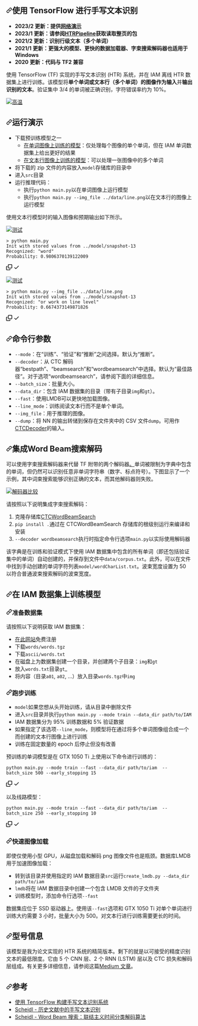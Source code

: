 <div class="Box-sc-g0xbh4-0 bJMeLZ js-snippet-clipboard-copy-unpositioned" data-hpc="true"><article class="markdown-body entry-content container-lg" itemprop="text"><h1 tabindex="-1" dir="auto"><a id="user-content-handwritten-text-recognition-with-tensorflow" class="anchor" aria-hidden="true" tabindex="-1" href="#handwritten-text-recognition-with-tensorflow"><svg class="octicon octicon-link" viewBox="0 0 16 16" version="1.1" width="16" height="16" aria-hidden="true"><path d="m7.775 3.275 1.25-1.25a3.5 3.5 0 1 1 4.95 4.95l-2.5 2.5a3.5 3.5 0 0 1-4.95 0 .751.751 0 0 1 .018-1.042.751.751 0 0 1 1.042-.018 1.998 1.998 0 0 0 2.83 0l2.5-2.5a2.002 2.002 0 0 0-2.83-2.83l-1.25 1.25a.751.751 0 0 1-1.042-.018.751.751 0 0 1-.018-1.042Zm-4.69 9.64a1.998 1.998 0 0 0 2.83 0l1.25-1.25a.751.751 0 0 1 1.042.018.751.751 0 0 1 .018 1.042l-1.25 1.25a3.5 3.5 0 1 1-4.95-4.95l2.5-2.5a3.5 3.5 0 0 1 4.95 0 .751.751 0 0 1-.018 1.042.751.751 0 0 1-1.042.018 1.998 1.998 0 0 0-2.83 0l-2.5 2.5a1.998 1.998 0 0 0 0 2.83Z"></path></svg></a><font style="vertical-align: inherit;"><font style="vertical-align: inherit;">使用 TensorFlow 进行手写文本识别</font></font></h1>
<ul dir="auto">
<li><strong><font style="vertical-align: inherit;"><font style="vertical-align: inherit;">2023/2 更新：</font><font style="vertical-align: inherit;">提供</font></font><a href="https://githubharald.github.io/text_reader.html" rel="nofollow"><font style="vertical-align: inherit;"><font style="vertical-align: inherit;">网络演示</font></font></a><font style="vertical-align: inherit;"></font></strong></li>
<li><strong><font style="vertical-align: inherit;"><font style="vertical-align: inherit;">2023/1 更新：请参阅</font></font><a href="https://github.com/githubharald/HTRPipeline"><font style="vertical-align: inherit;"><font style="vertical-align: inherit;">HTRPipeline</font></font></a><font style="vertical-align: inherit;"><font style="vertical-align: inherit;">获取读取整页的包</font></font></strong></li>
<li><strong><font style="vertical-align: inherit;"><font style="vertical-align: inherit;">2021/2 更新：识别行级文本（多个单词）</font></font></strong></li>
<li><strong><font style="vertical-align: inherit;"><font style="vertical-align: inherit;">2021/1 更新：更强大的模型、更快的数据加载器、字束搜索解码器也适用于 Windows</font></font></strong></li>
<li><strong><font style="vertical-align: inherit;"><font style="vertical-align: inherit;">2020 更新：代码与 TF2 兼容</font></font></strong></li>
</ul>
<p dir="auto"><font style="vertical-align: inherit;"><font style="vertical-align: inherit;">使用 TensorFlow (TF) 实现的手写文本识别 (HTR) 系统，并在 IAM 离线 HTR 数据集上进行训练。</font><font style="vertical-align: inherit;">该模型将</font></font><strong><font style="vertical-align: inherit;"><font style="vertical-align: inherit;">单个单词或文本行（多个单词）的图像作为输入</font></font></strong><font style="vertical-align: inherit;"><font style="vertical-align: inherit;">并</font></font><strong><font style="vertical-align: inherit;"><font style="vertical-align: inherit;">输出识别的文本</font></font></strong><font style="vertical-align: inherit;"><font style="vertical-align: inherit;">。</font><font style="vertical-align: inherit;">验证集中 3/4 的单词被正确识别，字符错误率约为 10%。</font></font></p>
<p dir="auto"><a target="_blank" rel="noopener noreferrer" href="https://github.com/githubharald/SimpleHTR/blob/master/doc/htr.png"><img src="https://github.com/githubharald/SimpleHTR/raw/master/doc/htr.png" alt="高温" style="max-width: 100%;"></a></p>
<h2 tabindex="-1" dir="auto"><a id="user-content-run-demo" class="anchor" aria-hidden="true" tabindex="-1" href="#run-demo"><svg class="octicon octicon-link" viewBox="0 0 16 16" version="1.1" width="16" height="16" aria-hidden="true"><path d="m7.775 3.275 1.25-1.25a3.5 3.5 0 1 1 4.95 4.95l-2.5 2.5a3.5 3.5 0 0 1-4.95 0 .751.751 0 0 1 .018-1.042.751.751 0 0 1 1.042-.018 1.998 1.998 0 0 0 2.83 0l2.5-2.5a2.002 2.002 0 0 0-2.83-2.83l-1.25 1.25a.751.751 0 0 1-1.042-.018.751.751 0 0 1-.018-1.042Zm-4.69 9.64a1.998 1.998 0 0 0 2.83 0l1.25-1.25a.751.751 0 0 1 1.042.018.751.751 0 0 1 .018 1.042l-1.25 1.25a3.5 3.5 0 1 1-4.95-4.95l2.5-2.5a3.5 3.5 0 0 1 4.95 0 .751.751 0 0 1-.018 1.042.751.751 0 0 1-1.042.018 1.998 1.998 0 0 0-2.83 0l-2.5 2.5a1.998 1.998 0 0 0 0 2.83Z"></path></svg></a><font style="vertical-align: inherit;"><font style="vertical-align: inherit;">运行演示</font></font></h2>
<ul dir="auto">
<li><font style="vertical-align: inherit;"><font style="vertical-align: inherit;">下载预训练模型之一
</font></font><ul dir="auto">
<li><a href="https://www.dropbox.com/s/mya8hw6jyzqm0a3/word-model.zip?dl=1" rel="nofollow"><font style="vertical-align: inherit;"><font style="vertical-align: inherit;">在单词图像上训练的模型</font></font></a><font style="vertical-align: inherit;"><font style="vertical-align: inherit;">：仅处理每个图像的单个单词，但在 IAM 单词数据集上给出更好的结果</font></font></li>
<li><a href="https://www.dropbox.com/s/7xwkcilho10rthn/line-model.zip?dl=1" rel="nofollow"><font style="vertical-align: inherit;"><font style="vertical-align: inherit;">在文本行图像上训练的模型</font></font></a><font style="vertical-align: inherit;"><font style="vertical-align: inherit;">：可以处理一张图像中的多个单词</font></font></li>
</ul>
</li>
<li><font style="vertical-align: inherit;"><font style="vertical-align: inherit;">将下载的 zip 文件的内容放入</font></font><code>model</code><font style="vertical-align: inherit;"><font style="vertical-align: inherit;">存储库的目录中</font></font></li>
<li><font style="vertical-align: inherit;"><font style="vertical-align: inherit;">进入</font></font><code>src</code><font style="vertical-align: inherit;"><font style="vertical-align: inherit;">目录</font></font></li>
<li><font style="vertical-align: inherit;"><font style="vertical-align: inherit;">运行推理代码：
</font></font><ul dir="auto">
<li><font style="vertical-align: inherit;"><font style="vertical-align: inherit;">执行</font></font><code>python main.py</code><font style="vertical-align: inherit;"><font style="vertical-align: inherit;">以在单词图像上运行模型</font></font></li>
<li><font style="vertical-align: inherit;"><font style="vertical-align: inherit;">执行</font></font><code>python main.py --img_file ../data/line.png</code><font style="vertical-align: inherit;"><font style="vertical-align: inherit;">以在文本行的图像上运行模型</font></font></li>
</ul>
</li>
</ul>
<p dir="auto"><font style="vertical-align: inherit;"><font style="vertical-align: inherit;">使用文本行模型时的输入图像和预期输出如下所示。</font></font></p>
<p dir="auto"><a target="_blank" rel="noopener noreferrer" href="https://github.com/githubharald/SimpleHTR/blob/master/data/word.png"><img src="https://github.com/githubharald/SimpleHTR/raw/master/data/word.png" alt="测试" style="max-width: 100%;"></a></p>
<div class="snippet-clipboard-content notranslate position-relative overflow-auto"><pre class="notranslate"><code>&gt; python main.py
Init with stored values from ../model/snapshot-13
Recognized: "word"
Probability: 0.9806370139122009
</code></pre><div class="zeroclipboard-container">
    <clipboard-copy aria-label="Copy" class="ClipboardButton btn btn-invisible js-clipboard-copy m-2 p-0 tooltipped-no-delay d-flex flex-justify-center flex-items-center" data-copy-feedback="Copied!" data-tooltip-direction="w" value="> python main.py
Init with stored values from ../model/snapshot-13
Recognized: &quot;word&quot;
Probability: 0.9806370139122009" tabindex="0" role="button">
      <svg aria-hidden="true" height="16" viewBox="0 0 16 16" version="1.1" width="16" data-view-component="true" class="octicon octicon-copy js-clipboard-copy-icon">
    <path d="M0 6.75C0 5.784.784 5 1.75 5h1.5a.75.75 0 0 1 0 1.5h-1.5a.25.25 0 0 0-.25.25v7.5c0 .138.112.25.25.25h7.5a.25.25 0 0 0 .25-.25v-1.5a.75.75 0 0 1 1.5 0v1.5A1.75 1.75 0 0 1 9.25 16h-7.5A1.75 1.75 0 0 1 0 14.25Z"></path><path d="M5 1.75C5 .784 5.784 0 6.75 0h7.5C15.216 0 16 .784 16 1.75v7.5A1.75 1.75 0 0 1 14.25 11h-7.5A1.75 1.75 0 0 1 5 9.25Zm1.75-.25a.25.25 0 0 0-.25.25v7.5c0 .138.112.25.25.25h7.5a.25.25 0 0 0 .25-.25v-7.5a.25.25 0 0 0-.25-.25Z"></path>
</svg>
      <svg aria-hidden="true" height="16" viewBox="0 0 16 16" version="1.1" width="16" data-view-component="true" class="octicon octicon-check js-clipboard-check-icon color-fg-success d-none">
    <path d="M13.78 4.22a.75.75 0 0 1 0 1.06l-7.25 7.25a.75.75 0 0 1-1.06 0L2.22 9.28a.751.751 0 0 1 .018-1.042.751.751 0 0 1 1.042-.018L6 10.94l6.72-6.72a.75.75 0 0 1 1.06 0Z"></path>
</svg>
    </clipboard-copy>
  </div></div>
<p dir="auto"><a target="_blank" rel="noopener noreferrer" href="https://github.com/githubharald/SimpleHTR/blob/master/data/line.png"><img src="https://github.com/githubharald/SimpleHTR/raw/master/data/line.png" alt="测试" style="max-width: 100%;"></a></p>
<div class="snippet-clipboard-content notranslate position-relative overflow-auto"><pre class="notranslate"><code>&gt; python main.py --img_file ../data/line.png
Init with stored values from ../model/snapshot-13
Recognized: "or work on line level"
Probability: 0.6674373149871826
</code></pre><div class="zeroclipboard-container">
    <clipboard-copy aria-label="Copy" class="ClipboardButton btn btn-invisible js-clipboard-copy m-2 p-0 tooltipped-no-delay d-flex flex-justify-center flex-items-center" data-copy-feedback="Copied!" data-tooltip-direction="w" value="> python main.py --img_file ../data/line.png
Init with stored values from ../model/snapshot-13
Recognized: &quot;or work on line level&quot;
Probability: 0.6674373149871826" tabindex="0" role="button">
      <svg aria-hidden="true" height="16" viewBox="0 0 16 16" version="1.1" width="16" data-view-component="true" class="octicon octicon-copy js-clipboard-copy-icon">
    <path d="M0 6.75C0 5.784.784 5 1.75 5h1.5a.75.75 0 0 1 0 1.5h-1.5a.25.25 0 0 0-.25.25v7.5c0 .138.112.25.25.25h7.5a.25.25 0 0 0 .25-.25v-1.5a.75.75 0 0 1 1.5 0v1.5A1.75 1.75 0 0 1 9.25 16h-7.5A1.75 1.75 0 0 1 0 14.25Z"></path><path d="M5 1.75C5 .784 5.784 0 6.75 0h7.5C15.216 0 16 .784 16 1.75v7.5A1.75 1.75 0 0 1 14.25 11h-7.5A1.75 1.75 0 0 1 5 9.25Zm1.75-.25a.25.25 0 0 0-.25.25v7.5c0 .138.112.25.25.25h7.5a.25.25 0 0 0 .25-.25v-7.5a.25.25 0 0 0-.25-.25Z"></path>
</svg>
      <svg aria-hidden="true" height="16" viewBox="0 0 16 16" version="1.1" width="16" data-view-component="true" class="octicon octicon-check js-clipboard-check-icon color-fg-success d-none">
    <path d="M13.78 4.22a.75.75 0 0 1 0 1.06l-7.25 7.25a.75.75 0 0 1-1.06 0L2.22 9.28a.751.751 0 0 1 .018-1.042.751.751 0 0 1 1.042-.018L6 10.94l6.72-6.72a.75.75 0 0 1 1.06 0Z"></path>
</svg>
    </clipboard-copy>
  </div></div>
<h2 tabindex="-1" dir="auto"><a id="user-content-command-line-arguments" class="anchor" aria-hidden="true" tabindex="-1" href="#command-line-arguments"><svg class="octicon octicon-link" viewBox="0 0 16 16" version="1.1" width="16" height="16" aria-hidden="true"><path d="m7.775 3.275 1.25-1.25a3.5 3.5 0 1 1 4.95 4.95l-2.5 2.5a3.5 3.5 0 0 1-4.95 0 .751.751 0 0 1 .018-1.042.751.751 0 0 1 1.042-.018 1.998 1.998 0 0 0 2.83 0l2.5-2.5a2.002 2.002 0 0 0-2.83-2.83l-1.25 1.25a.751.751 0 0 1-1.042-.018.751.751 0 0 1-.018-1.042Zm-4.69 9.64a1.998 1.998 0 0 0 2.83 0l1.25-1.25a.751.751 0 0 1 1.042.018.751.751 0 0 1 .018 1.042l-1.25 1.25a3.5 3.5 0 1 1-4.95-4.95l2.5-2.5a3.5 3.5 0 0 1 4.95 0 .751.751 0 0 1-.018 1.042.751.751 0 0 1-1.042.018 1.998 1.998 0 0 0-2.83 0l-2.5 2.5a1.998 1.998 0 0 0 0 2.83Z"></path></svg></a><font style="vertical-align: inherit;"><font style="vertical-align: inherit;">命令行参数</font></font></h2>
<ul dir="auto">
<li><code>--mode</code><font style="vertical-align: inherit;"><font style="vertical-align: inherit;">：在“训练”、“验证”和“推断”之间选择。</font><font style="vertical-align: inherit;">默认为“推断”。</font></font></li>
<li><code>--decoder</code><font style="vertical-align: inherit;"><font style="vertical-align: inherit;">：从 CTC 解码器“bestpath”、“beamsearch”和“wordbeamsearch”中选择。</font><font style="vertical-align: inherit;">默认为“最佳路径”。</font><font style="vertical-align: inherit;">对于选项“wordbeamsearch”，请参阅下面的详细信息。</font></font></li>
<li><code>--batch_size</code><font style="vertical-align: inherit;"><font style="vertical-align: inherit;">：批量大小。</font></font></li>
<li><code>--data_dir</code><font style="vertical-align: inherit;"><font style="vertical-align: inherit;">：包含 IAM 数据集的目录（带有子目录</font></font><code>img</code><font style="vertical-align: inherit;"><font style="vertical-align: inherit;">和</font></font><code>gt</code><font style="vertical-align: inherit;"><font style="vertical-align: inherit;">）。</font></font></li>
<li><code>--fast</code><font style="vertical-align: inherit;"><font style="vertical-align: inherit;">：使用LMDB可以更快地加载图像。</font></font></li>
<li><code>--line_mode</code><font style="vertical-align: inherit;"><font style="vertical-align: inherit;">：训练阅读文本行而不是单个单词。</font></font></li>
<li><code>--img_file</code><font style="vertical-align: inherit;"><font style="vertical-align: inherit;">：用于推理的图像。</font></font></li>
<li><code>--dump</code><font style="vertical-align: inherit;"><font style="vertical-align: inherit;">：将 NN 的输出转储到保存在文件夹中的 CSV 文件</font></font><code>dump</code><font style="vertical-align: inherit;"><font style="vertical-align: inherit;">。</font><font style="vertical-align: inherit;">可用作</font></font><a href="https://github.com/githubharald/CTCDecoder"><font style="vertical-align: inherit;"><font style="vertical-align: inherit;">CTCDecoder</font></font></a><font style="vertical-align: inherit;"><font style="vertical-align: inherit;">的输入。</font></font></li>
</ul>
<h2 tabindex="-1" dir="auto"><a id="user-content-integrate-word-beam-search-decoding" class="anchor" aria-hidden="true" tabindex="-1" href="#integrate-word-beam-search-decoding"><svg class="octicon octicon-link" viewBox="0 0 16 16" version="1.1" width="16" height="16" aria-hidden="true"><path d="m7.775 3.275 1.25-1.25a3.5 3.5 0 1 1 4.95 4.95l-2.5 2.5a3.5 3.5 0 0 1-4.95 0 .751.751 0 0 1 .018-1.042.751.751 0 0 1 1.042-.018 1.998 1.998 0 0 0 2.83 0l2.5-2.5a2.002 2.002 0 0 0-2.83-2.83l-1.25 1.25a.751.751 0 0 1-1.042-.018.751.751 0 0 1-.018-1.042Zm-4.69 9.64a1.998 1.998 0 0 0 2.83 0l1.25-1.25a.751.751 0 0 1 1.042.018.751.751 0 0 1 .018 1.042l-1.25 1.25a3.5 3.5 0 1 1-4.95-4.95l2.5-2.5a3.5 3.5 0 0 1 4.95 0 .751.751 0 0 1-.018 1.042.751.751 0 0 1-1.042.018 1.998 1.998 0 0 0-2.83 0l-2.5 2.5a1.998 1.998 0 0 0 0 2.83Z"></path></svg></a><font style="vertical-align: inherit;"><font style="vertical-align: inherit;">集成Word Beam搜索解码</font></font></h2>
<p dir="auto"><font style="vertical-align: inherit;"><font style="vertical-align: inherit;">可以使用字束搜索解码器来代替 TF 附带的两个解码</font><font style="vertical-align: inherit;">器</font></font><a href="https://repositum.tuwien.ac.at/obvutwoa/download/pdf/2774578" rel="nofollow"><font style="vertical-align: inherit;"><font style="vertical-align: inherit;">。</font></font></a><font style="vertical-align: inherit;"><font style="vertical-align: inherit;">单词被限制为字典中包含的单词，但仍然可以识别任意非单词字符串（数字、标点符号）。</font><font style="vertical-align: inherit;">下图显示了一个示例，其中词束搜索能够识别正确的文本，而其他解码器则失败。</font></font></p>
<p dir="auto"><a target="_blank" rel="noopener noreferrer" href="/githubharald/SimpleHTR/blob/master/doc/decoder_comparison.png"><img src="/githubharald/SimpleHTR/raw/master/doc/decoder_comparison.png" alt="解码器比较" style="max-width: 100%;"></a></p>
<p dir="auto"><font style="vertical-align: inherit;"><font style="vertical-align: inherit;">请按照以下说明集成字束搜索解码：</font></font></p>
<ol dir="auto">
<li><font style="vertical-align: inherit;"><font style="vertical-align: inherit;">克隆存储库</font></font><a href="https://github.com/githubharald/CTCWordBeamSearch"><font style="vertical-align: inherit;"><font style="vertical-align: inherit;">CTCWordBeamSearch</font></font></a></li>
<li><font style="vertical-align: inherit;"></font><code>pip install .</code><font style="vertical-align: inherit;"><font style="vertical-align: inherit;">通过在 CTCWordBeamSearch 存储库的根级别</font><font style="vertical-align: inherit;">运行来编译和安装</font></font></li>
<li><font style="vertical-align: inherit;"></font><code>--decoder wordbeamsearch</code><font style="vertical-align: inherit;"><font style="vertical-align: inherit;">执行时</font><font style="vertical-align: inherit;">指定命令行选项</font></font><code>main.py</code><font style="vertical-align: inherit;"><font style="vertical-align: inherit;">以实际使用解码器</font></font></li>
</ol>
<p dir="auto"><font style="vertical-align: inherit;"><font style="vertical-align: inherit;">该字典是在训练和验证模式下使用 IAM 数据集中包含的所有单词（即还包括验证集中的单词）自动创建的，并保存到文件中</font></font><code>data/corpus.txt</code><font style="vertical-align: inherit;"><font style="vertical-align: inherit;">。</font><font style="vertical-align: inherit;">此外，可以在文件中找到手动创建的单词字符列表</font></font><code>model/wordCharList.txt</code><font style="vertical-align: inherit;"><font style="vertical-align: inherit;">。</font><font style="vertical-align: inherit;">波束宽度设置为 50 以符合普通波束搜索解码的波束宽度。</font></font></p>
<h2 tabindex="-1" dir="auto"><a id="user-content-train-model-on-iam-dataset" class="anchor" aria-hidden="true" tabindex="-1" href="#train-model-on-iam-dataset"><svg class="octicon octicon-link" viewBox="0 0 16 16" version="1.1" width="16" height="16" aria-hidden="true"><path d="m7.775 3.275 1.25-1.25a3.5 3.5 0 1 1 4.95 4.95l-2.5 2.5a3.5 3.5 0 0 1-4.95 0 .751.751 0 0 1 .018-1.042.751.751 0 0 1 1.042-.018 1.998 1.998 0 0 0 2.83 0l2.5-2.5a2.002 2.002 0 0 0-2.83-2.83l-1.25 1.25a.751.751 0 0 1-1.042-.018.751.751 0 0 1-.018-1.042Zm-4.69 9.64a1.998 1.998 0 0 0 2.83 0l1.25-1.25a.751.751 0 0 1 1.042.018.751.751 0 0 1 .018 1.042l-1.25 1.25a3.5 3.5 0 1 1-4.95-4.95l2.5-2.5a3.5 3.5 0 0 1 4.95 0 .751.751 0 0 1-.018 1.042.751.751 0 0 1-1.042.018 1.998 1.998 0 0 0-2.83 0l-2.5 2.5a1.998 1.998 0 0 0 0 2.83Z"></path></svg></a><font style="vertical-align: inherit;"><font style="vertical-align: inherit;">在 IAM 数据集上训练模型</font></font></h2>
<h3 tabindex="-1" dir="auto"><a id="user-content-prepare-dataset" class="anchor" aria-hidden="true" tabindex="-1" href="#prepare-dataset"><svg class="octicon octicon-link" viewBox="0 0 16 16" version="1.1" width="16" height="16" aria-hidden="true"><path d="m7.775 3.275 1.25-1.25a3.5 3.5 0 1 1 4.95 4.95l-2.5 2.5a3.5 3.5 0 0 1-4.95 0 .751.751 0 0 1 .018-1.042.751.751 0 0 1 1.042-.018 1.998 1.998 0 0 0 2.83 0l2.5-2.5a2.002 2.002 0 0 0-2.83-2.83l-1.25 1.25a.751.751 0 0 1-1.042-.018.751.751 0 0 1-.018-1.042Zm-4.69 9.64a1.998 1.998 0 0 0 2.83 0l1.25-1.25a.751.751 0 0 1 1.042.018.751.751 0 0 1 .018 1.042l-1.25 1.25a3.5 3.5 0 1 1-4.95-4.95l2.5-2.5a3.5 3.5 0 0 1 4.95 0 .751.751 0 0 1-.018 1.042.751.751 0 0 1-1.042.018 1.998 1.998 0 0 0-2.83 0l-2.5 2.5a1.998 1.998 0 0 0 0 2.83Z"></path></svg></a><font style="vertical-align: inherit;"><font style="vertical-align: inherit;">准备数据集</font></font></h3>
<p dir="auto"><font style="vertical-align: inherit;"><font style="vertical-align: inherit;">请按照以下说明获取 IAM 数据集：</font></font></p>
<ul dir="auto">
<li><font style="vertical-align: inherit;"><a href="http://www.fki.inf.unibe.ch/databases/iam-handwriting-database" rel="nofollow"><font style="vertical-align: inherit;">在此网站</font></a><font style="vertical-align: inherit;">免费注册</font></font><a href="http://www.fki.inf.unibe.ch/databases/iam-handwriting-database" rel="nofollow"><font style="vertical-align: inherit;"></font></a></li>
<li><font style="vertical-align: inherit;"><font style="vertical-align: inherit;">下载</font></font><code>words/words.tgz</code></li>
<li><font style="vertical-align: inherit;"><font style="vertical-align: inherit;">下载</font></font><code>ascii/words.txt</code></li>
<li><font style="vertical-align: inherit;"><font style="vertical-align: inherit;">在磁盘上为数据集创建一个目录，并创建两个子目录：</font></font><code>img</code><font style="vertical-align: inherit;"><font style="vertical-align: inherit;">和</font></font><code>gt</code></li>
<li><font style="vertical-align: inherit;"><font style="vertical-align: inherit;">放入</font></font><code>words.txt</code><font style="vertical-align: inherit;"><font style="vertical-align: inherit;">目录</font></font><code>gt</code><font style="vertical-align: inherit;"><font style="vertical-align: inherit;">_</font></font></li>
<li><font style="vertical-align: inherit;"><font style="vertical-align: inherit;">将内容（目录</font></font><code>a01</code><font style="vertical-align: inherit;"><font style="vertical-align: inherit;">, </font></font><code>a02</code><font style="vertical-align: inherit;"><font style="vertical-align: inherit;">, ...）放入</font><font style="vertical-align: inherit;">目录</font></font><code>words.tgz</code><font style="vertical-align: inherit;"><font style="vertical-align: inherit;">中</font></font><code>img</code><font style="vertical-align: inherit;"></font></li>
</ul>
<h3 tabindex="-1" dir="auto"><a id="user-content-run-training" class="anchor" aria-hidden="true" tabindex="-1" href="#run-training"><svg class="octicon octicon-link" viewBox="0 0 16 16" version="1.1" width="16" height="16" aria-hidden="true"><path d="m7.775 3.275 1.25-1.25a3.5 3.5 0 1 1 4.95 4.95l-2.5 2.5a3.5 3.5 0 0 1-4.95 0 .751.751 0 0 1 .018-1.042.751.751 0 0 1 1.042-.018 1.998 1.998 0 0 0 2.83 0l2.5-2.5a2.002 2.002 0 0 0-2.83-2.83l-1.25 1.25a.751.751 0 0 1-1.042-.018.751.751 0 0 1-.018-1.042Zm-4.69 9.64a1.998 1.998 0 0 0 2.83 0l1.25-1.25a.751.751 0 0 1 1.042.018.751.751 0 0 1 .018 1.042l-1.25 1.25a3.5 3.5 0 1 1-4.95-4.95l2.5-2.5a3.5 3.5 0 0 1 4.95 0 .751.751 0 0 1-.018 1.042.751.751 0 0 1-1.042.018 1.998 1.998 0 0 0-2.83 0l-2.5 2.5a1.998 1.998 0 0 0 0 2.83Z"></path></svg></a><font style="vertical-align: inherit;"><font style="vertical-align: inherit;">跑步训练</font></font></h3>
<ul dir="auto">
<li><font style="vertical-align: inherit;"></font><code>model</code><font style="vertical-align: inherit;"><font style="vertical-align: inherit;">如果您想从头开始训练，</font><font style="vertical-align: inherit;">请从目录中删除文件</font></font></li>
<li><font style="vertical-align: inherit;"><font style="vertical-align: inherit;">进入</font></font><code>src</code><font style="vertical-align: inherit;"><font style="vertical-align: inherit;">目录并执行</font></font><code>python main.py --mode train --data_dir path/to/IAM</code></li>
<li><font style="vertical-align: inherit;"><font style="vertical-align: inherit;">IAM 数据集分为 95% 训练数据和 5% 验证数据</font></font></li>
<li><font style="vertical-align: inherit;"><font style="vertical-align: inherit;">如果指定了该选项</font></font><code>--line_mode</code><font style="vertical-align: inherit;"><font style="vertical-align: inherit;">，则模型将在通过将多个单词图像组合成一个而创建的文本行图像上进行训练</font></font></li>
<li><font style="vertical-align: inherit;"><font style="vertical-align: inherit;">训练在固定数量的 epoch 后停止但没有改善</font></font></li>
</ul>
<p dir="auto"><font style="vertical-align: inherit;"><font style="vertical-align: inherit;">预训练的单词模型是在 GTX 1050 Ti 上使用以下命令进行训练的：</font></font></p>
<div class="snippet-clipboard-content notranslate position-relative overflow-auto"><pre class="notranslate"><code>python main.py --mode train --fast --data_dir path/to/iam  --batch_size 500 --early_stopping 15
</code></pre><div class="zeroclipboard-container">
    <clipboard-copy aria-label="Copy" class="ClipboardButton btn btn-invisible js-clipboard-copy m-2 p-0 tooltipped-no-delay d-flex flex-justify-center flex-items-center" data-copy-feedback="Copied!" data-tooltip-direction="w" value="python main.py --mode train --fast --data_dir path/to/iam  --batch_size 500 --early_stopping 15" tabindex="0" role="button">
      <svg aria-hidden="true" height="16" viewBox="0 0 16 16" version="1.1" width="16" data-view-component="true" class="octicon octicon-copy js-clipboard-copy-icon">
    <path d="M0 6.75C0 5.784.784 5 1.75 5h1.5a.75.75 0 0 1 0 1.5h-1.5a.25.25 0 0 0-.25.25v7.5c0 .138.112.25.25.25h7.5a.25.25 0 0 0 .25-.25v-1.5a.75.75 0 0 1 1.5 0v1.5A1.75 1.75 0 0 1 9.25 16h-7.5A1.75 1.75 0 0 1 0 14.25Z"></path><path d="M5 1.75C5 .784 5.784 0 6.75 0h7.5C15.216 0 16 .784 16 1.75v7.5A1.75 1.75 0 0 1 14.25 11h-7.5A1.75 1.75 0 0 1 5 9.25Zm1.75-.25a.25.25 0 0 0-.25.25v7.5c0 .138.112.25.25.25h7.5a.25.25 0 0 0 .25-.25v-7.5a.25.25 0 0 0-.25-.25Z"></path>
</svg>
      <svg aria-hidden="true" height="16" viewBox="0 0 16 16" version="1.1" width="16" data-view-component="true" class="octicon octicon-check js-clipboard-check-icon color-fg-success d-none">
    <path d="M13.78 4.22a.75.75 0 0 1 0 1.06l-7.25 7.25a.75.75 0 0 1-1.06 0L2.22 9.28a.751.751 0 0 1 .018-1.042.751.751 0 0 1 1.042-.018L6 10.94l6.72-6.72a.75.75 0 0 1 1.06 0Z"></path>
</svg>
    </clipboard-copy>
  </div></div>
<p dir="auto"><font style="vertical-align: inherit;"><font style="vertical-align: inherit;">以及线路模型：</font></font></p>
<div class="snippet-clipboard-content notranslate position-relative overflow-auto"><pre class="notranslate"><code>python main.py --mode train --fast --data_dir path/to/iam  --batch_size 250 --early_stopping 10
</code></pre><div class="zeroclipboard-container">
    <clipboard-copy aria-label="Copy" class="ClipboardButton btn btn-invisible js-clipboard-copy m-2 p-0 tooltipped-no-delay d-flex flex-justify-center flex-items-center" data-copy-feedback="Copied!" data-tooltip-direction="w" value="python main.py --mode train --fast --data_dir path/to/iam  --batch_size 250 --early_stopping 10" tabindex="0" role="button">
      <svg aria-hidden="true" height="16" viewBox="0 0 16 16" version="1.1" width="16" data-view-component="true" class="octicon octicon-copy js-clipboard-copy-icon">
    <path d="M0 6.75C0 5.784.784 5 1.75 5h1.5a.75.75 0 0 1 0 1.5h-1.5a.25.25 0 0 0-.25.25v7.5c0 .138.112.25.25.25h7.5a.25.25 0 0 0 .25-.25v-1.5a.75.75 0 0 1 1.5 0v1.5A1.75 1.75 0 0 1 9.25 16h-7.5A1.75 1.75 0 0 1 0 14.25Z"></path><path d="M5 1.75C5 .784 5.784 0 6.75 0h7.5C15.216 0 16 .784 16 1.75v7.5A1.75 1.75 0 0 1 14.25 11h-7.5A1.75 1.75 0 0 1 5 9.25Zm1.75-.25a.25.25 0 0 0-.25.25v7.5c0 .138.112.25.25.25h7.5a.25.25 0 0 0 .25-.25v-7.5a.25.25 0 0 0-.25-.25Z"></path>
</svg>
      <svg aria-hidden="true" height="16" viewBox="0 0 16 16" version="1.1" width="16" data-view-component="true" class="octicon octicon-check js-clipboard-check-icon color-fg-success d-none">
    <path d="M13.78 4.22a.75.75 0 0 1 0 1.06l-7.25 7.25a.75.75 0 0 1-1.06 0L2.22 9.28a.751.751 0 0 1 .018-1.042.751.751 0 0 1 1.042-.018L6 10.94l6.72-6.72a.75.75 0 0 1 1.06 0Z"></path>
</svg>
    </clipboard-copy>
  </div></div>
<h3 tabindex="-1" dir="auto"><a id="user-content-fast-image-loading" class="anchor" aria-hidden="true" tabindex="-1" href="#fast-image-loading"><svg class="octicon octicon-link" viewBox="0 0 16 16" version="1.1" width="16" height="16" aria-hidden="true"><path d="m7.775 3.275 1.25-1.25a3.5 3.5 0 1 1 4.95 4.95l-2.5 2.5a3.5 3.5 0 0 1-4.95 0 .751.751 0 0 1 .018-1.042.751.751 0 0 1 1.042-.018 1.998 1.998 0 0 0 2.83 0l2.5-2.5a2.002 2.002 0 0 0-2.83-2.83l-1.25 1.25a.751.751 0 0 1-1.042-.018.751.751 0 0 1-.018-1.042Zm-4.69 9.64a1.998 1.998 0 0 0 2.83 0l1.25-1.25a.751.751 0 0 1 1.042.018.751.751 0 0 1 .018 1.042l-1.25 1.25a3.5 3.5 0 1 1-4.95-4.95l2.5-2.5a3.5 3.5 0 0 1 4.95 0 .751.751 0 0 1-.018 1.042.751.751 0 0 1-1.042.018 1.998 1.998 0 0 0-2.83 0l-2.5 2.5a1.998 1.998 0 0 0 0 2.83Z"></path></svg></a><font style="vertical-align: inherit;"><font style="vertical-align: inherit;">快速图像加载</font></font></h3>
<p dir="auto"><font style="vertical-align: inherit;"><font style="vertical-align: inherit;">即使仅使用小型 GPU，从磁盘加载和解码 png 图像文件也是瓶颈。</font><font style="vertical-align: inherit;">数据库LMDB用于加速图像加载：</font></font></p>
<ul dir="auto">
<li><font style="vertical-align: inherit;"><font style="vertical-align: inherit;">转到该目录并</font><font style="vertical-align: inherit;">使用指定的 IAM 数据目录</font></font><code>src</code><font style="vertical-align: inherit;"><font style="vertical-align: inherit;">运行</font></font><code>create_lmdb.py --data_dir path/to/iam</code><font style="vertical-align: inherit;"></font></li>
<li><font style="vertical-align: inherit;"></font><code>lmdb</code><font style="vertical-align: inherit;"><font style="vertical-align: inherit;">将在 IAM 数据目录中创建</font><font style="vertical-align: inherit;">一个包含 LMDB 文件的子文件夹</font></font></li>
<li><font style="vertical-align: inherit;"><font style="vertical-align: inherit;">训练模型时，添加命令行选项</font></font><code>--fast</code></li>
</ul>
<p dir="auto"><font style="vertical-align: inherit;"><font style="vertical-align: inherit;">数据集应位于 SSD 驱动器上。</font><font style="vertical-align: inherit;">使用该</font></font><code>--fast</code><font style="vertical-align: inherit;"><font style="vertical-align: inherit;">选项和 GTX 1050 Ti 对单个单词进行训练大约需要 3 小时，批量大小为 500。对文本行进行训练需要更长的时间。</font></font></p>
<h2 tabindex="-1" dir="auto"><a id="user-content-information-about-model" class="anchor" aria-hidden="true" tabindex="-1" href="#information-about-model"><svg class="octicon octicon-link" viewBox="0 0 16 16" version="1.1" width="16" height="16" aria-hidden="true"><path d="m7.775 3.275 1.25-1.25a3.5 3.5 0 1 1 4.95 4.95l-2.5 2.5a3.5 3.5 0 0 1-4.95 0 .751.751 0 0 1 .018-1.042.751.751 0 0 1 1.042-.018 1.998 1.998 0 0 0 2.83 0l2.5-2.5a2.002 2.002 0 0 0-2.83-2.83l-1.25 1.25a.751.751 0 0 1-1.042-.018.751.751 0 0 1-.018-1.042Zm-4.69 9.64a1.998 1.998 0 0 0 2.83 0l1.25-1.25a.751.751 0 0 1 1.042.018.751.751 0 0 1 .018 1.042l-1.25 1.25a3.5 3.5 0 1 1-4.95-4.95l2.5-2.5a3.5 3.5 0 0 1 4.95 0 .751.751 0 0 1-.018 1.042.751.751 0 0 1-1.042.018 1.998 1.998 0 0 0-2.83 0l-2.5 2.5a1.998 1.998 0 0 0 0 2.83Z"></path></svg></a><font style="vertical-align: inherit;"><font style="vertical-align: inherit;">型号信息</font></font></h2>
<p dir="auto"><font style="vertical-align: inherit;"><font style="vertical-align: inherit;">该模型是我为论文实现的 HTR 系统的精简版本。</font><font style="vertical-align: inherit;">剩下的就是以可接受的精度识别文本的最低限度。</font><font style="vertical-align: inherit;">它由 5 个 CNN 层、2 个 RNN (LSTM) 层以及 CTC 损失和解码层组成。</font><font style="vertical-align: inherit;">有关更多详细信息，请参阅这篇</font></font><a href="https://towardsdatascience.com/2326a3487cd5" rel="nofollow"><font style="vertical-align: inherit;"><font style="vertical-align: inherit;">Medium 文章</font></font></a><font style="vertical-align: inherit;"><font style="vertical-align: inherit;">。</font></font></p>
<h2 tabindex="-1" dir="auto"><a id="user-content-references" class="anchor" aria-hidden="true" tabindex="-1" href="#references"><svg class="octicon octicon-link" viewBox="0 0 16 16" version="1.1" width="16" height="16" aria-hidden="true"><path d="m7.775 3.275 1.25-1.25a3.5 3.5 0 1 1 4.95 4.95l-2.5 2.5a3.5 3.5 0 0 1-4.95 0 .751.751 0 0 1 .018-1.042.751.751 0 0 1 1.042-.018 1.998 1.998 0 0 0 2.83 0l2.5-2.5a2.002 2.002 0 0 0-2.83-2.83l-1.25 1.25a.751.751 0 0 1-1.042-.018.751.751 0 0 1-.018-1.042Zm-4.69 9.64a1.998 1.998 0 0 0 2.83 0l1.25-1.25a.751.751 0 0 1 1.042.018.751.751 0 0 1 .018 1.042l-1.25 1.25a3.5 3.5 0 1 1-4.95-4.95l2.5-2.5a3.5 3.5 0 0 1 4.95 0 .751.751 0 0 1-.018 1.042.751.751 0 0 1-1.042.018 1.998 1.998 0 0 0-2.83 0l-2.5 2.5a1.998 1.998 0 0 0 0 2.83Z"></path></svg></a><font style="vertical-align: inherit;"><font style="vertical-align: inherit;">参考</font></font></h2>
<ul dir="auto">
<li><a href="https://towardsdatascience.com/2326a3487cd5" rel="nofollow"><font style="vertical-align: inherit;"><font style="vertical-align: inherit;">使用 TensorFlow 构建手写文本识别系统</font></font></a></li>
<li><a href="https://repositum.tuwien.ac.at/obvutwhs/download/pdf/2874742" rel="nofollow"><font style="vertical-align: inherit;"><font style="vertical-align: inherit;">Scheidl - 历史文献中的手写文本识别</font></font></a></li>
<li><a href="https://repositum.tuwien.ac.at/obvutwoa/download/pdf/2774578" rel="nofollow"><font style="vertical-align: inherit;"><font style="vertical-align: inherit;">Scheidl - Word Beam 搜索：联结主义时间分类解码算法</font></font></a></li>
</ul>
</article></div>
